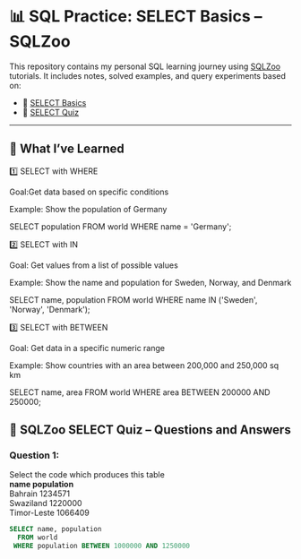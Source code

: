 
# 📊 SQL Practice: SELECT Basics – SQLZoo

This repository contains my personal SQL learning journey using [SQLZoo](https://sqlzoo.net/) tutorials. It includes notes, solved examples, and query experiments based on:

- 📘 [SELECT Basics](https://sqlzoo.net/wiki/SELECT_basics)
- 🧪 [SELECT Quiz](https://sqlzoo.net/wiki/SELECT_Quiz)

---

## 🧠 What I’ve Learned

1️⃣ SELECT with WHERE

Goal:Get data based on specific conditions

Example: Show the population of Germany  

SELECT population FROM world
WHERE name = 'Germany';

2️⃣ SELECT with IN

Goal: Get values from a list of possible values

Example: Show the name and population for Sweden, Norway, and Denmark

SELECT name, population FROM world
WHERE name IN ('Sweden', 'Norway', 'Denmark');

3️⃣ SELECT with BETWEEN

Goal: Get data in a specific numeric range

Example: Show countries with an area between 200,000 and 250,000 sq km

SELECT name, area FROM world
WHERE area BETWEEN 200000 AND 250000;


## 🧪 SQLZoo SELECT Quiz – Questions and Answers

### Question 1:
Select the code which produces this table  
**name population**  
Bahrain 1234571  
Swaziland 1220000  
Timor-Leste 1066409  

```sql
SELECT name, population
  FROM world
 WHERE population BETWEEN 1000000 AND 1250000



